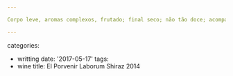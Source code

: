 ```yaml
---

Corpo leve, aromas complexos, frutado; final seco; não tão doce; acompanha carne. Malbec tardio tem gosto de Malbec com um doce não muito forte, mas o suficiente para ficar enjoativo para algumas pessoas; possível de comer com carnes. Acabamos os 500ml, eu e a Mitiko, no churrasco de sobrô do domingo.

---
```

categories:
- writting
date: '2017-05-17'
tags:
- wine
title: El Porvenir Laborum Shiraz 2014
